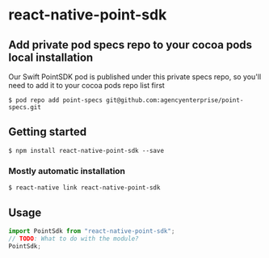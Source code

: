 # react-native-point-sdk

## Add private pod specs repo to your cocoa pods local installation

Our Swift PointSDK pod is published under this private specs repo, so you'll need to add it to your cocoa pods repo list first

`$ pod repo add point-specs git@github.com:agencyenterprise/point-specs.git`

## Getting started

`$ npm install react-native-point-sdk --save`

### Mostly automatic installation

`$ react-native link react-native-point-sdk`

## Usage

```javascript
import PointSdk from "react-native-point-sdk";
// TODO: What to do with the module?
PointSdk;
```
